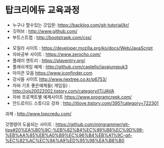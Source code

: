 # 탑크리에듀 교육과정

- 누구나 할수있는 깃입문: https://backlog.com/git-tutorial/kr/
- 깃허브 : http://www.github.com/
- 부트스트랩 : http://bootstrapk.com/css/
>
- 모질라 사이트 : https://developer.mozilla.org/ko/docs/Web/JavaScript
- 자바공부 사이트 : https://www.zerocho.com/
- 플레이 엔트리 : https://playentry.org/
- 플래쉬게임 예제 : http://github.com/castello/javajungsuk3
- 아이콘 모음 https://www.iconfinder.com
- 강사들 사이트 http://www.nextree.co.kr/p6753/
- 자바 기초 좋은예제들( 게임등) : http://ojs20022002.tistory.com/category/IT/JAVA
- 자바 프로젝트별 예제사이트 https://www.programcreek.com/
- 안드로이드 스튜디오 강좌 : http://itlove.tistory.com/395?category=722301

과제 : http://www.topcredu.com/

깃명령어 도움되는 사이트 :
https://github.com/mingrammer/git-tips#20%EA%B0%9C-%EB%82%B4%EC%99%B8%EC%9D%98-%EB%AA%85%EB%A0%B9%EC%96%B4%EB%A1%9C-git-%EC%82%AC%EC%9A%A9%ED%95%98%EA%B8%B0
